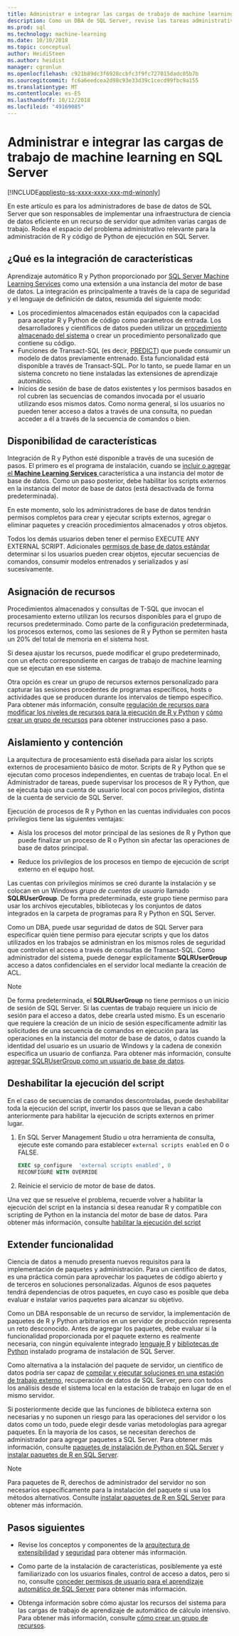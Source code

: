 ```yaml
---
title: Administrar e integrar las cargas de trabajo de machine learning en SQL Server | Microsoft Docs
description: Como un DBA de SQL Server, revise las tareas administrativas para la implementación de un subsistema de R y Python en una instancia del motor de base de datos de aprendizaje automático.
ms.prod: sql
ms.technology: machine-learning
ms.date: 10/10/2018
ms.topic: conceptual
author: HeidiSteen
ms.author: heidist
manager: cgronlun
ms.openlocfilehash: c921b89dc3f6928ccbfc3f9fc727015dadc05b7b
ms.sourcegitcommit: fc6a6eedcea2d98c93e33d39c1cecd99fbc9a155
ms.translationtype: MT
ms.contentlocale: es-ES
ms.lasthandoff: 10/12/2018
ms.locfileid: "49169085"
---
```

# <a name="manage-and-integrate-machine-learning-workloads-on-sql-server"></a>Administrar e integrar las cargas de trabajo de machine learning en SQL Server
[!INCLUDE[appliesto-ss-xxxx-xxxx-xxx-md-winonly](../../includes/appliesto-ss-xxxx-xxxx-xxx-md-winonly.md)]

En este artículo es para los administradores de base de datos de SQL Server que son responsables de implementar una infraestructura de ciencia de datos eficiente en un recurso de servidor que admiten varias cargas de trabajo. Rodea el espacio del problema administrativo relevante para la administración de R y código de Python de ejecución en SQL Server. 

## <a name="what-is-feature-integration"></a>¿Qué es la integración de características

Aprendizaje automático R y Python proporcionado por [SQL Server Machine Learning Services](../what-is-sql-server-machine-learning.md) como una extensión a una instancia del motor de base de datos. La integración es principalmente a través de la capa de seguridad y el lenguaje de definición de datos, resumida del siguiente modo:

+ Los procedimientos almacenados están equipados con la capacidad para aceptar R y Python de código como parámetros de entrada. Los desarrolladores y científicos de datos pueden utilizar un [procedimiento almacenado del sistema](https://docs.microsoft.com/sql/relational-databases/system-stored-procedures/sp-execute-external-script-transact-sql?view=sql-server-2017) o crear un procedimiento personalizado que contiene su código.
+ Funciones de Transact-SQL (es decir, [PREDICT](https://docs.microsoft.com/sql/t-sql/queries/predict-transact-sql)) que puede consumir un modelo de datos previamente entrenado. Esta funcionalidad está disponible a través de Transact-SQL. Por lo tanto, se puede llamar en un sistema concreto no tiene instaladas las extensiones de aprendizaje automático.
+ Inicios de sesión de base de datos existentes y los permisos basados en rol cubren las secuencias de comandos invocada por el usuario utilizando esos mismos datos. Como norma general, si los usuarios no pueden tener acceso a datos a través de una consulta, no puedan acceder a él a través de la secuencia de comandos o bien.

## <a name="feature-availability"></a>Disponibilidad de características

Integración de R y Python esté disponible a través de una sucesión de pasos. El primero es el programa de instalación, cuando se [incluir o agregar el **Machine Learning Services** ](../install/sql-machine-learning-services-windows-install.md) característica a una instancia del motor de base de datos. Como un paso posterior, debe habilitar los scripts externos en la instancia del motor de base de datos (está desactivada de forma predeterminada).

En este momento, solo los administradores de base de datos tendrán permisos completos para crear y ejecutar scripts externos, agregar o eliminar paquetes y creación procedimientos almacenados y otros objetos.

Todos los demás usuarios deben tener el permiso EXECUTE ANY EXTERNAL SCRIPT. Adicionales [permisos de base de datos estándar](../security/user-permission.md) determinar si los usuarios pueden crear objetos, ejecutar secuencias de comandos, consumir modelos entrenados y serializados y así sucesivamente. 

## <a name="resource-allocation"></a>Asignación de recursos

Procedimientos almacenados y consultas de T-SQL que invocan el procesamiento externo utilizan los recursos disponibles para el grupo de recursos predeterminado. Como parte de la configuración predeterminada, los procesos externos, como las sesiones de R y Python se permiten hasta un 20% del total de memoria en el sistema host. 

Si desea ajustar los recursos, puede modificar el grupo predeterminado, con un efecto correspondiente en cargas de trabajo de machine learning que se ejecutan en ese sistema.

Otra opción es crear un grupo de recursos externos personalizado para capturar las sesiones procedentes de programas específicos, hosts o actividades que se producen durante los intervalos de tiempo específico. Para obtener más información, consulte [regulación de recursos para modificar los niveles de recursos para la ejecución de R y Python](../administration/resource-governance.md) y [cómo crear un grupo de recursos](../administration/how-to-create-a-resource-pool.md) para obtener instrucciones paso a paso.

## <a name="isolation-and-containment"></a>Aislamiento y contención

La arquitectura de procesamiento está diseñada para aislar los scripts externos de procesamiento básico de motor. Scripts de R y Python que se ejecutan como procesos independientes, en cuentas de trabajo local. En el Administrador de tareas, puede supervisar los procesos de R y Python, que se ejecuta bajo una cuenta de usuario local con pocos privilegios, distinta de la cuenta de servicio de SQL Server. 

Ejecución de procesos de R y Python en las cuentas individuales con pocos privilegios tiene las siguientes ventajas:

+ Aísla los procesos del motor principal de las sesiones de R y Python que puede finalizar un proceso de R o Python sin afectar las operaciones de base de datos principal. 

+ Reduce los privilegios de los procesos en tiempo de ejecución de script externo en el equipo host.

Las cuentas con privilegios mínimos se creó durante la instalación y se colocan en un Windows *grupo de cuentas de usuario* llamado **SQLRUserGroup**. De forma predeterminada, este grupo tiene permiso para usar los archivos ejecutables, bibliotecas y los conjuntos de datos integrados en la carpeta de programas para R y Python en SQL Server. 

Como un DBA, puede usar seguridad de datos de SQL Server para especificar quién tiene permiso para ejecutar scripts y que los datos utilizados en los trabajos se administran en los mismos roles de seguridad que controlan el acceso a través de consultas de Transact-SQL. Como administrador del sistema, puede denegar explícitamente **SQLRUserGroup** acceso a datos confidenciales en el servidor local mediante la creación de ACL.

>[!NOTE]
> De forma predeterminada, el **SQLRUserGroup** no tiene permisos o un inicio de sesión de SQL Server. Si las cuentas de trabajo requiere un inicio de sesión para el acceso a datos, debe crearla usted mismo. Es un escenario que requiere la creación de un inicio de sesión específicamente admitir las solicitudes de una secuencia de comandos en ejecución para las operaciones en la instancia del motor de base de datos, o datos cuando la identidad del usuario es un usuario de Windows y la cadena de conexión especifica un usuario de confianza. Para obtener más información, consulte [agregar SQLRUserGroup como un usuario de base de datos](../../advanced-analytics/security/add-sqlrusergroup-to-database.md).

## <a name="disable-script-execution"></a>Deshabilitar la ejecución del script

En el caso de secuencias de comandos descontroladas, puede deshabilitar toda la ejecución del script, invertir los pasos que se llevan a cabo anteriormente para habilitar la ejecución de scripts externos en primer lugar.

1. En SQL Server Management Studio u otra herramienta de consulta, ejecute este comando para establecer `external scripts enabled` en 0 o FALSE.

    ```sql
    EXEC sp_configure  'external scripts enabled', 0
    RECONFIGURE WITH OVERRIDE
    ```
2. Reinicie el servicio de motor de base de datos.

Una vez que se resuelve el problema, recuerde volver a habilitar la ejecución del script en la instancia si desea reanudar R y compatible con scripting de Python en la instancia del motor de base de datos. Para obtener más información, consulte [habilitar la ejecución del script](../install/sql-machine-learning-services-windows-install.md#enable-script-execution)

## <a name="extend-functionality"></a>Extender funcionalidad

Ciencia de datos a menudo presenta nuevos requisitos para la implementación de paquetes y administración. Para un científico de datos, es una práctica común para aprovechar los paquetes de código abierto y de terceros en soluciones personalizadas. Algunos de esos paquetes tendrá dependencias de otros paquetes, en cuyo caso es posible que deba evaluar e instalar varios paquetes para alcanzar su objetivo.

Como un DBA responsable de un recurso de servidor, la implementación de paquetes de R y Python arbitrarios en un servidor de producción representa un reto desconocido. Antes de agregar los paquetes, debe evaluar si la funcionalidad proporcionada por el paquete externo es realmente necesaria, con ningún equivalente integrado [lenguaje R](r-libraries-and-data-types.md) y [bibliotecas de Python](../python/python-libraries-and-data-types.md) instalado programa de instalación de SQL Server. 

Como alternativa a la instalación del paquete de servidor, un científico de datos podría ser capaz de [compilar y ejecutar soluciones en una estación de trabajo externo](../r/set-up-a-data-science-client.md), recuperación de datos de SQL Server, pero con todos los análisis desde el sistema local en la estación de trabajo en lugar de en el mismo servidor. 

Si posteriormente decide que las funciones de biblioteca externa son necesarias y no suponen un riesgo para las operaciones del servidor o los datos como un todo, puede elegir desde varias metodologías para agregar paquetes. En la mayoría de los casos, se necesitan derechos de administrador para agregar paquetes a SQL Server. Para obtener más información, consulte [paquetes de instalación de Python en SQL Server](../python/install-additional-python-packages-on-sql-server.md) y [instalar paquetes de R en SQL Server](install-additional-r-packages-on-sql-server.md).

> [!NOTE]
> Para paquetes de R, derechos de administrador del servidor no son necesarios específicamente para la instalación del paquete si usa los métodos alternativos. Consulte [instalar paquetes de R en SQL Server](install-additional-r-packages-on-sql-server.md) para obtener más información.

## <a name="next-steps"></a>Pasos siguientes

+ Revise los conceptos y componentes de la [arquitectura de extensibilidad](../concepts/extensibility-framework.md) y [seguridad](../concepts/security.md) para obtener más información.

+ Como parte de la instalación de características, posiblemente ya esté familiarizado con los usuarios finales, control de acceso a datos, pero si no, consulte [conceder permisos de usuario para el aprendizaje automático de SQL Server](../security/user-permission.md) para obtener más información. 

+ Obtenga información sobre cómo ajustar los recursos del sistema para las cargas de trabajo de aprendizaje de automático de cálculo intensivo. Para obtener más información, consulte [cómo crear un grupo de recursos](../administration/how-to-create-a-resource-pool.md).
